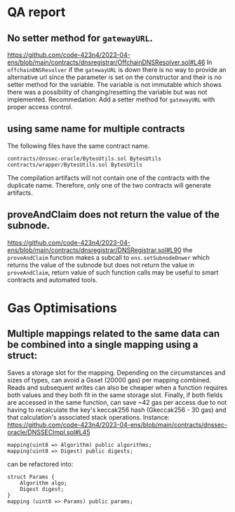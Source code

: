 # QA report
## No setter method for `gatewayURL`.
https://github.com/code-423n4/2023-04-ens/blob/main/contracts/dnsregistrar/OffchainDNSResolver.sol#L46
In `offchainDNSResolver` if the `gatewayURL` is down there is no way to provide an alternative url since the parameter is set on the constructor and their is no setter method for the variable.
The variable is not immutable which shows there was a possibility of changing/resetting the variable but was not implemented.
Recommedation:
Add a setter method for `gatewayURL` with proper access control.

## using same name for multiple contracts 
The following files have the same contract name.
```
contracts/dnssec-oracle/BytesUtils.sol BytesUtils
contracts/wrapper/BytesUtils.sol BytesUtils
```
The compilation artifacts will not contain one of the contracts with the duplicate name. Therefore, only one of the two contracts will generate artifacts.

## proveAndClaim does not return the value of the subnode.
https://github.com/code-423n4/2023-04-ens/blob/main/contracts/dnsregistrar/DNSRegistrar.sol#L90
the `proveAndClaim` function makes a subcall to `ens.setSubnodeOnwer` which returns the value of the subnode but does not return the value in `proveAndClaim`, return value of such function calls may be useful to smart contracts and automated tools.

# Gas Optimisations
## Multiple mappings related to the same data can be combined into a single mapping using a struct:
Saves a storage slot for the mapping. Depending on the circumstances and sizes of types, can avoid a Gsset (20000 gas) per mapping combined. Reads and subsequent writes can also be cheaper when a function requires both values and they both fit in the same storage slot. Finally, if both fields are accessed in the same function, can save ~42 gas per access due to not having to recalculate the key's keccak256 hash (Gkeccak256 - 30 gas) and that calculation's associated stack operations.
Instance:
https://github.com/code-423n4/2023-04-ens/blob/main/contracts/dnssec-oracle/DNSSECImpl.sol#L45
```solidity
mapping(uint8 => Algorithm) public algorithms;
mapping(uint8 => Digest) public digests;
```
can be refactored into:
```solidity
struct Params {
	Algorithm algo;
	Digest digest;
}
mapping (uint8 => Params) public params;
```
